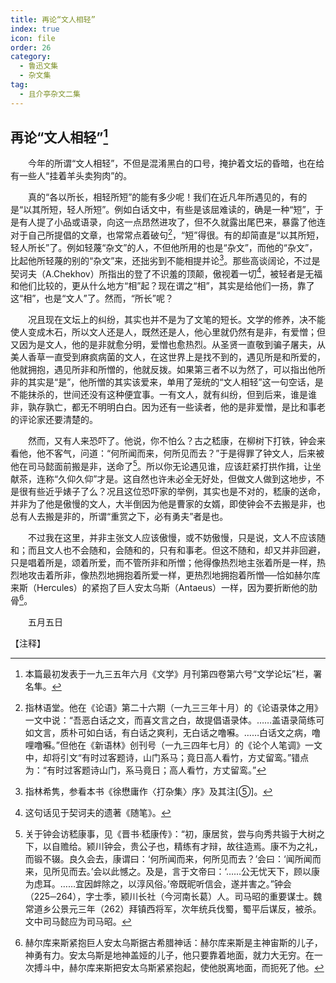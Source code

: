 ```yaml
---
title: 再论“文人相轻”
index: true
icon: file
order: 26
category:
  - 鲁迅文集
  - 杂文集
tag:  
  - 且介亭杂文二集
---
```


## 再论“文人相轻”[^①]

　　今年的所谓“文人相轻”，不但是混淆黑白的口号，掩护着文坛的昏暗，也在给有一些人“挂着羊头卖狗肉”的。

　　真的“各以所长，相轻所短”的能有多少呢！我们在近凡年所遇见的，有的是“以其所短，轻人所短”。例如白话文中，有些是该屈难读的，确是一种“短”，于是有人提了小品或语录，向这一点昂然进攻了，但不久就露出尾巴来，暴露了他连对于自己所提倡的文章，也常常点着破句[^②]，“短”得很。有的却简直是“以其所短，轻人所长”了。例如轻蔑“杂文”的人，不但他所用的也是“杂文”，而他的“杂文”，比起他所轻蔑的别的“杂文”来，还拙劣到不能相提并论[^③]。那些高谈阔论，不过是契诃夫（A.Chekhov）所指出的登了不识羞的顶颠，傲视着一切[^④]，被轻者是无福和他们比较的，更从什么地方“相”起？现在谓之“相”，其实是给他们一扬，靠了这“相”，也是“文人”了。然而，“所长”呢？

　　况且现在文坛上的纠纷，其实也并不是为了文笔的短长。文学的修养，决不能使人变成木石，所以文人还是人，既然还是人，他心里就仍然有是非，有爱憎；但又因为是文人，他的是非就愈分明，爱憎也愈热烈。从圣贤一直敬到骗子屠夫，从美人香草一直受到麻疯病菌的文人，在这世界上是找不到的，遇见所是和所爱的，他就拥抱，遇见所非和所憎的，他就反拨。如果第三者不以为然了，可以指出他所非的其实是“是”，他所憎的其实该爱来，单用了笼统的“文人相轻”这一句空话，是不能抹杀的，世间还没有这种便宜事。一有文人，就有纠纷，但到后来，谁是谁非，孰存孰亡，都无不明明白白。因为还有一些读者，他的是非爱憎，是比和事老的评论家还要清楚的。

　　然而，又有人来恐吓了。他说，你不怕么？古之嵇康，在柳树下打铁，钟会来看他，他不客气，问道：“何所闻而来，何所见而去？”于是得罪了钟文人，后来被他在司马懿面前搬是非，送命了[^⑤]。所以你无论遇见谁，应该赶紧打拱作揖，让坐献茶，连称“久仰久仰”才是。这自然也许未必全无好处，但做文人做到这地步，不是很有些近乎婊子了么？况且这位恐吓家的举例，其实也是不对的，嵇康的送命，并非为了他是傲慢的文人，大半倒因为他是曹家的女婿，即使钟会不去搬是非，也总有人去搬是非的，所谓“重赏之下，必有勇夫”者是也。

　　不过我在这里，并非主张文人应该傲慢，或不妨傲慢，只是说，文人不应该随和；而且文人也不会随和，会随和的，只有和事老。但这不随和，却又并非回避，只是唱着所是，颂着所爱，而不管所非和所憎；他得像热烈地主张着所是一样，热烈地攻击着所非，像热烈地拥抱着所爱一样，更热烈地拥抱着所憎──恰如赫尔库来斯（Hercules）的紧抱了巨人安太乌斯（Antaeus）一样，因为要折断他的肋骨[^⑥]。

　　五月五日

【注释】

[^①]:本篇最初发表于一九三五年六月《文学》月刊第四卷第六号“文学论坛”栏，署名隼。

[^②]:指林语堂。他在《论语》第二十六期（一九三三年十月）的《论语录体之用》一文中说：“吾恶白话之文，而喜文言之白，故提倡语录体。……盖语录简练可如文言，质朴可如白话，有白话之爽利，无白话之噜囌。……白话文之病，噜哩噜囌。”但他在《新语林》创刊号（一九三四年七月）的《论个人笔调》一文中，却将引文“有时过客题诗，山门系马；竟日高人看竹，方丈留鸾。”错点为：“有时过客题诗山门，系马竟日；高人看竹，方丈留鸾。”

[^③]:指林希隽，参看本书《徐懋庸作〈打杂集〉序》及其注[⑤]。

[^④]:这句话见于契诃夫的遗著《随笔》。

[^⑤]:关于钟会访嵇康事，见《晋书·嵇康传》：“初，康居贫，尝与向秀共锻于大树之下，以自赡给。颍川钟会，贵公子也，精练有才辩，故往造焉。康不为之礼，而锻不辍。良久会去，康谓曰：‘何所闻而来，何所见而去？’会曰：‘闻所闻而来，见所见而去。’会以此憾之。及是，言于文帝曰：‘……公无忧天下，顾以康为虑耳。……宜因衅除之，以淳风俗。’帝既昵听信会，遂并害之。”钟会（225─264），字士季，颍川长社（今河南长葛）人。司马昭的重要谋士。魏常道乡公景元三年（262）拜镇西将军，次年统兵伐蜀，蜀平后谋反，被杀。文中司马懿应为司马昭。

[^⑥]:赫尔库来斯紧抱巨人安太乌斯据古希腊神话：赫尔库来斯是主神宙斯的儿子，神勇有力。安太乌斯是地神盖娅的儿子，他只要靠着地面，就力大无穷。在一次搏斗中，赫尔库来斯把安太乌斯紧紧抱起，使他脱离地面，而扼死了他。
